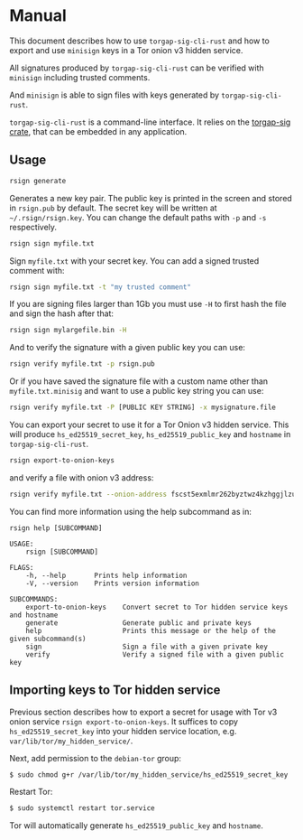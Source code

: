 # Manual

This document describes how to use `torgap-sig-cli-rust` and how to export and use `minisign` keys
in a Tor onion v3 hidden service.

All signatures produced by `torgap-sig-cli-rust` can be verified with `minisign` including trusted comments.

And `minisign` is able to sign files with keys generated by `torgap-sig-cli-rust`.

`torgap-sig-cli-rust` is a command-line interface. It relies on the [torgap-sig crate](https://github.com/BlockchainCommons/torgap-sig), that can be embedded in any application.

## Usage

```sh
rsign generate
```

Generates a new key pair. The public key is printed in the screen and stored in `rsign.pub` by default. The secret key will be written at `~/.rsign/rsign.key`. You can change the default paths with `-p` and `-s` respectively.

```sh
rsign sign myfile.txt
```

Sign `myfile.txt` with your secret key. You can add a signed trusted comment with:

```sh
rsign sign myfile.txt -t "my trusted comment"
```

If you are signing files larger than 1Gb you must use `-H` to first hash the file and sign the hash after that:

```sh
rsign sign mylargefile.bin -H
```

And to verify the signature with a given public key you can use:

```sh
rsign verify myfile.txt -p rsign.pub
```

Or if you have saved the signature file with a custom name other than `myfile.txt.minisig` and want to use a public key string you can use:

```sh
rsign verify myfile.txt -P [PUBLIC KEY STRING] -x mysignature.file
```

You can export your secret to use it for a Tor Onion v3 hidden service. This will produce `hs_ed25519_secret_key`,
`hs_ed25519_public_key` and `hostname` in `torgap-sig-cli-rust`.

```sh
rsign export-to-onion-keys
```

and verify a file with onion v3 address:

```sh
rsign verify myfile.txt --onion-address fscst5exmlmr262byztwz4kzhggjlzumvc2ndvgytzoucr2tkgxf7mid.onion
```

You can find more information using the help subcommand as in:

```text
rsign help [SUBCOMMAND]

USAGE:
    rsign [SUBCOMMAND]

FLAGS:
    -h, --help       Prints help information
    -V, --version    Prints version information

SUBCOMMANDS:
    export-to-onion-keys    Convert secret to Tor hidden service keys and hostname
    generate                Generate public and private keys
    help                    Prints this message or the help of the given subcommand(s)
    sign                    Sign a file with a given private key
    verify                  Verify a signed file with a given public key
```

## Importing keys to Tor hidden service

Previous section describes how to export a secret for usage with Tor v3 onion service
`rsign export-to-onion-keys`. It suffices to copy `hs_ed25519_secret_key` into
your hidden service location, e.g. `var/lib/tor/my_hidden_service/`.

Next, add permission to the `debian-tor` group:

```bash
$ sudo chmod g+r /var/lib/tor/my_hidden_service/hs_ed25519_secret_key
```

Restart Tor:

```bash
$ sudo systemctl restart tor.service
```

Tor will automatically generate `hs_ed25519_public_key` and `hostname`.
